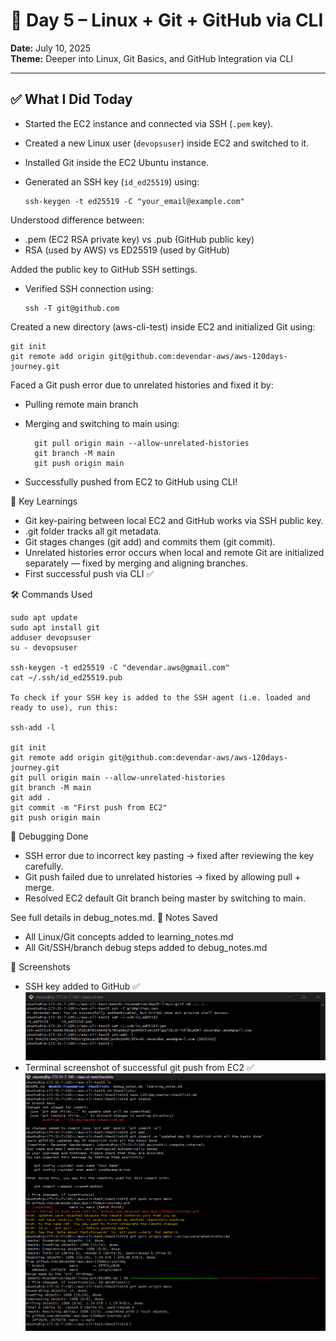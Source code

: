 # 📘 Day 5 – Linux + Git + GitHub via CLI

**Date:** July 10, 2025  
**Theme:** Deeper into Linux, Git Basics, and GitHub Integration via CLI

---

## ✅ What I Did Today

- Started the EC2 instance and connected via SSH (`.pem` key).
- Created a new Linux user (`devopsuser`) inside EC2 and switched to it.
- Installed Git inside the EC2 Ubuntu instance.
- Generated an SSH key (`id_ed25519`) using:

      ssh-keygen -t ed25519 -C "your_email@example.com"

Understood difference between:

- .pem (EC2 RSA private key) vs .pub (GitHub public key)
- RSA (used by AWS) vs ED25519 (used by GitHub)

Added the public key to GitHub SSH settings.

- Verified SSH connection using:
  
      ssh -T git@github.com

Created a new directory (aws-cli-test) inside EC2 and initialized Git using:

    git init
    git remote add origin git@github.com:devendar-aws/aws-120days-journey.git

Faced a Git push error due to unrelated histories and fixed it by:

- Pulling remote main branch
- Merging and switching to main using:

        git pull origin main --allow-unrelated-histories
        git branch -M main
        git push origin main

- Successfully pushed from EC2 to GitHub using CLI!

🔧 Key Learnings

- Git key-pairing between local EC2 and GitHub works via SSH public key.
- .git folder tracks all git metadata.
- Git stages changes (git add) and commits them (git commit).
- Unrelated histories error occurs when local and remote Git are initialized separately — fixed by merging and aligning branches.
- First successful push via CLI ✅

🛠️ Commands Used

    sudo apt update
    sudo apt install git
    adduser devopsuser
    su - devopsuser

    ssh-keygen -t ed25519 -C "devendar.aws@gmail.com"
    cat ~/.ssh/id_ed25519.pub
    
    To check if your SSH key is added to the SSH agent (i.e. loaded and ready to use), run this:

    ssh-add -l

    git init
    git remote add origin git@github.com:devendar-aws/aws-120days-journey.git
    git pull origin main --allow-unrelated-histories
    git branch -M main
    git add .
    git commit -m "First push from EC2"
    git push origin main

🐛 Debugging Done

- SSH error due to incorrect key pasting → fixed after reviewing the key carefully.
- Git push failed due to unrelated histories → fixed by allowing pull + merge.
- Resolved EC2 default Git branch being master by switching to main.

See full details in debug_notes.md.
📓 Notes Saved

- All Linux/Git concepts added to learning_notes.md
- All Git/SSH/branch debug steps added to debug_notes.md

📸 Screenshots

- SSH key added to GitHub ✅
![SSH Key](./screenshots/ssh-key-verification.png)
- Terminal screenshot of successful git push from EC2 ✅
![Git push](./screenshots/git-push-from-ec2.png)
